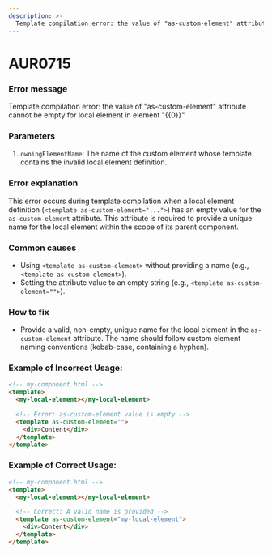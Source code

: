 ```yaml
---
description: >-
  Template compilation error: the value of "as-custom-element" attribute cannot be empty for local element in element "yyyy"
---
```


# AUR0715

### **Error message**

Template compilation error: the value of "as-custom-element" attribute cannot be empty for local element in element "{{0}}"

### **Parameters**

1.  `owningElementName`: The name of the custom element whose template contains the invalid local element definition.

### Error explanation

This error occurs during template compilation when a local element definition (`<template as-custom-element="...">`) has an empty value for the `as-custom-element` attribute. This attribute is required to provide a unique name for the local element within the scope of its parent component.

### Common causes

-   Using `<template as-custom-element>` without providing a name (e.g., `<template as-custom-element>`).
-   Setting the attribute value to an empty string (e.g., `<template as-custom-element="">`).

### How to fix

-   Provide a valid, non-empty, unique name for the local element in the `as-custom-element` attribute. The name should follow custom element naming conventions (kebab-case, containing a hyphen).

### Example of Incorrect Usage:

```html
<!-- my-component.html -->
<template>
  <my-local-element></my-local-element>

  <!-- Error: as-custom-element value is empty -->
  <template as-custom-element="">
    <div>Content</div>
  </template>
</template>
```

### Example of Correct Usage:

```html
<!-- my-component.html -->
<template>
  <my-local-element></my-local-element>

  <!-- Correct: A valid name is provided -->
  <template as-custom-element="my-local-element">
    <div>Content</div>
  </template>
</template>
```
